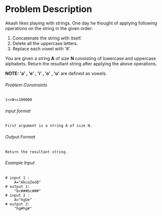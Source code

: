 # Problem Description

Akash likes playing with strings. One day he thought of applying following operations on the string in the given order:

1. Concatenate the string with itself.
2. Delete all the uppercase letters.
3. Replace each vowel with '#'.

You are given a string **A** of size **N** consisting of lowercase and uppercase alphabets. Return the resultant string after applying the above operations.

**NOTE: 'a' , 'e' , 'i' , 'o' , 'u'** are defined as vowels.

###### Problem Constraints

```
1<=N<=100000
```

###### input format

``` 
First argument is a string A of size N.
```

###### Output Format

```
Return the resultant string.
```

###### Example Input

```
# input 1 : 
    A="AbcaZeoB"
# output 1: 
    "bc###bc###"
# input 2 : 
    A="hgUe"
# output 2: 
    "hg#hg#"
```
